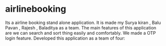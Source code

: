 # airlinebooking
Its a airline booking stand alone application. It is made my Surya kiran , Balu Pavan , Rajesh , Baladitya as a team. The main features of this application are we can search and sort thing easily and comfortably. We made a OTP login feature.
Developed this application as a team of four:

